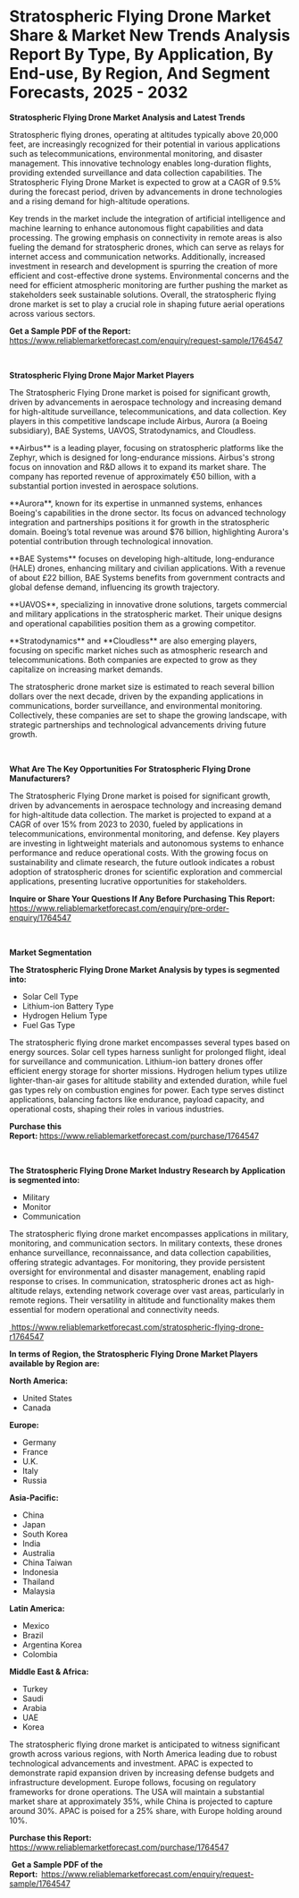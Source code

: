 <p><h1>Stratospheric Flying Drone Market Share & Market New Trends Analysis Report By Type, By Application, By End-use, By Region, And Segment Forecasts, 2025 - 2032</h1></p><p><strong>Stratospheric Flying Drone Market Analysis and Latest Trends</strong></p>
<p><p>Stratospheric flying drones, operating at altitudes typically above 20,000 feet, are increasingly recognized for their potential in various applications such as telecommunications, environmental monitoring, and disaster management. This innovative technology enables long-duration flights, providing extended surveillance and data collection capabilities. The Stratospheric Flying Drone Market is expected to grow at a CAGR of 9.5% during the forecast period, driven by advancements in drone technologies and a rising demand for high-altitude operations.</p><p>Key trends in the market include the integration of artificial intelligence and machine learning to enhance autonomous flight capabilities and data processing. The growing emphasis on connectivity in remote areas is also fueling the demand for stratospheric drones, which can serve as relays for internet access and communication networks. Additionally, increased investment in research and development is spurring the creation of more efficient and cost-effective drone systems. Environmental concerns and the need for efficient atmospheric monitoring are further pushing the market as stakeholders seek sustainable solutions. Overall, the stratospheric flying drone market is set to play a crucial role in shaping future aerial operations across various sectors.</p></p>
<p><strong>Get a Sample PDF of the Report:&nbsp;</strong> <a href="https://www.reliablemarketforecast.com/enquiry/request-sample/1764547?utm_campaign=3166&utm_medium=2&utm_source=Github&utm_content=ia&utm_term=16042025&utm_id=stratospheric-flying-drone">https://www.reliablemarketforecast.com/enquiry/request-sample/1764547</a></p>
<p>&nbsp;</p>
<p><strong>Stratospheric Flying Drone Major Market Players</strong></p>
<p><p>The Stratospheric Flying Drone market is poised for significant growth, driven by advancements in aerospace technology and increasing demand for high-altitude surveillance, telecommunications, and data collection. Key players in this competitive landscape include Airbus, Aurora (a Boeing subsidiary), BAE Systems, UAVOS, Stratodynamics, and Cloudless.</p><p>**Airbus** is a leading player, focusing on stratospheric platforms like the Zephyr, which is designed for long-endurance missions. Airbus's strong focus on innovation and R&D allows it to expand its market share. The company has reported revenue of approximately €50 billion, with a substantial portion invested in aerospace solutions.</p><p>**Aurora**, known for its expertise in unmanned systems, enhances Boeing's capabilities in the drone sector. Its focus on advanced technology integration and partnerships positions it for growth in the stratospheric domain. Boeing’s total revenue was around $76 billion, highlighting Aurora's potential contribution through technological innovation.</p><p>**BAE Systems** focuses on developing high-altitude, long-endurance (HALE) drones, enhancing military and civilian applications. With a revenue of about £22 billion, BAE Systems benefits from government contracts and global defense demand, influencing its growth trajectory.</p><p>**UAVOS**, specializing in innovative drone solutions, targets commercial and military applications in the stratospheric market. Their unique designs and operational capabilities position them as a growing competitor.</p><p>**Stratodynamics** and **Cloudless** are also emerging players, focusing on specific market niches such as atmospheric research and telecommunications. Both companies are expected to grow as they capitalize on increasing market demands.</p><p>The stratospheric drone market size is estimated to reach several billion dollars over the next decade, driven by the expanding applications in communications, border surveillance, and environmental monitoring. Collectively, these companies are set to shape the growing landscape, with strategic partnerships and technological advancements driving future growth.</p></p>
<p>&nbsp;</p>
<p><strong>What Are The Key Opportunities For Stratospheric Flying Drone Manufacturers?</strong></p>
<p><p>The Stratospheric Flying Drone market is poised for significant growth, driven by advancements in aerospace technology and increasing demand for high-altitude data collection. The market is projected to expand at a CAGR of over 15% from 2023 to 2030, fueled by applications in telecommunications, environmental monitoring, and defense. Key players are investing in lightweight materials and autonomous systems to enhance performance and reduce operational costs. With the growing focus on sustainability and climate research, the future outlook indicates a robust adoption of stratospheric drones for scientific exploration and commercial applications, presenting lucrative opportunities for stakeholders.</p></p>
<p><strong>Inquire or Share Your Questions If Any Before Purchasing This Report:</strong> <a href="https://www.reliablemarketforecast.com/enquiry/pre-order-enquiry/1764547?utm_campaign=3166&utm_medium=2&utm_source=Github&utm_content=ia&utm_term=16042025&utm_id=stratospheric-flying-drone">https://www.reliablemarketforecast.com/enquiry/pre-order-enquiry/1764547</a></p>
<p>&nbsp;</p>
<p><strong>Market Segmentation</strong></p>
<p><strong>The Stratospheric Flying Drone Market Analysis by types is segmented into:</strong></p>
<p><ul><li>Solar Cell Type</li><li>Lithium-ion Battery Type</li><li>Hydrogen Helium Type</li><li>Fuel Gas Type</li></ul></p>
<p><p>The stratospheric flying drone market encompasses several types based on energy sources. Solar cell types harness sunlight for prolonged flight, ideal for surveillance and communication. Lithium-ion battery drones offer efficient energy storage for shorter missions. Hydrogen helium types utilize lighter-than-air gases for altitude stability and extended duration, while fuel gas types rely on combustion engines for power. Each type serves distinct applications, balancing factors like endurance, payload capacity, and operational costs, shaping their roles in various industries.</p></p>
<p><strong>Purchase this Report:&nbsp;</strong><a href="https://www.reliablemarketforecast.com/purchase/1764547?utm_campaign=3166&utm_medium=2&utm_source=Github&utm_content=ia&utm_term=16042025&utm_id=stratospheric-flying-drone">https://www.reliablemarketforecast.com/purchase/1764547</a></p>
<p>&nbsp;</p>
<p><strong>The Stratospheric Flying Drone Market Industry Research by Application is segmented into:</strong></p>
<p><ul><li>Military</li><li>Monitor</li><li>Communication</li></ul></p>
<p><p>The stratospheric flying drone market encompasses applications in military, monitoring, and communication sectors. In military contexts, these drones enhance surveillance, reconnaissance, and data collection capabilities, offering strategic advantages. For monitoring, they provide persistent oversight for environmental and disaster management, enabling rapid response to crises. In communication, stratospheric drones act as high-altitude relays, extending network coverage over vast areas, particularly in remote regions. Their versatility in altitude and functionality makes them essential for modern operational and connectivity needs.</p></p>
<p><a href="https://www.reliablemarketforecast.com/stratospheric-flying-drone-r1764547?utm_campaign=3166&utm_medium=2&utm_source=Github&utm_content=ia&utm_term=16042025&utm_id=stratospheric-flying-drone">&nbsp;https://www.reliablemarketforecast.com/stratospheric-flying-drone-r1764547</a></p>
<p><strong>In terms of Region, the Stratospheric Flying Drone Market Players available by Region are:</strong></p>
<p>
    <p> <strong> North America: </strong>
        <ul>
            <li>United States</li>
            <li>Canada</li>
        </ul>
        </p> 
    <p> <strong> Europe: </strong>
        <ul>
            <li>Germany</li>
            <li>France</li>
            <li>U.K.</li>
            <li>Italy</li>
            <li>Russia</li>
        </ul>
        </p> 
    <p> <strong> Asia-Pacific: </strong>
        <ul>
            <li>China</li>
            <li>Japan</li>
            <li>South Korea</li>
            <li>India</li>
            <li>Australia</li>
            <li>China Taiwan</li>
            <li>Indonesia</li>
            <li>Thailand</li>
            <li>Malaysia</li>
        </ul>
        </p> 
    <p> <strong> Latin America: </strong>
        <ul>
            <li>Mexico</li>
            <li>Brazil</li>
            <li>Argentina Korea</li>
            <li>Colombia</li>
        </ul>
        </p> 
    <p> <strong> Middle East & Africa: </strong>
        <ul>
            <li>Turkey</li>
            <li>Saudi</li>
            <li>Arabia</li>
            <li>UAE</li>
            <li>Korea</li>
        </ul>
    </p>
    </p>
<p><p>The stratospheric flying drone market is anticipated to witness significant growth across various regions, with North America leading due to robust technological advancements and investment. APAC is expected to demonstrate rapid expansion driven by increasing defense budgets and infrastructure development. Europe follows, focusing on regulatory frameworks for drone operations. The USA will maintain a substantial market share at approximately 35%, while China is projected to capture around 30%. APAC is poised for a 25% share, with Europe holding around 10%.</p></p>
<p><strong>Purchase this Report: </strong><a href="https://www.reliablemarketforecast.com/purchase/1764547?utm_campaign=3166&utm_medium=2&utm_source=Github&utm_content=ia&utm_term=16042025&utm_id=stratospheric-flying-drone">https://www.reliablemarketforecast.com/purchase/1764547</a></p>
<p>&nbsp;<strong>Get a Sample PDF of the Report:&nbsp;&nbsp;</strong><a href="https://www.reliablemarketforecast.com/enquiry/request-sample/1764547?utm_campaign=3166&utm_medium=2&utm_source=Github&utm_content=ia&utm_term=16042025&utm_id=stratospheric-flying-drone">https://www.reliablemarketforecast.com/enquiry/request-sample/1764547</a></p>
<p><strong></strong></p>
<p><p></p><p></p><p></p></p>